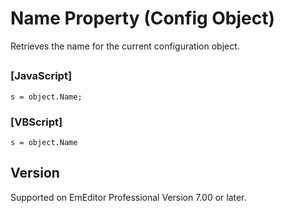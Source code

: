 # Name Property (Config Object)

Retrieves the name for the current configuration object.

## 

### \[JavaScript\]

```
s = object.Name;
```

### \[VBScript\]

```
s = object.Name
```

## Version

Supported on EmEditor Professional Version 7.00 or later.
